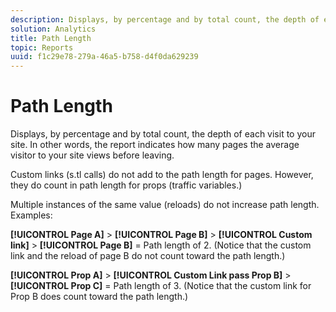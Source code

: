 ```yaml
---
description: Displays, by percentage and by total count, the depth of each visit to your site. In other words, the report indicates how many pages the average visitor to your site views before leaving.
solution: Analytics
title: Path Length
topic: Reports
uuid: f1c29e78-279a-46a5-b758-d4f0da629239
---
```


# Path Length

Displays, by percentage and by total count, the depth of each visit to your site. In other words, the report indicates how many pages the average visitor to your site views before leaving.

Custom links (s.tl calls) do not add to the path length for pages. However, they do count in path length for props (traffic variables.)

Multiple instances of the same value (reloads) do not increase path length. Examples:

**[!UICONTROL Page A]** > **[!UICONTROL Page B]** > **[!UICONTROL Custom link]** > **[!UICONTROL Page B]** = Path length of 2. (Notice that the custom link and the reload of page B do not count toward the path length.)

**[!UICONTROL Prop A]** > **[!UICONTROL Custom Link pass Prop B]** > **[!UICONTROL Prop C]** = Path length of 3. (Notice that the custom link for Prop B does count toward the path length.) 
